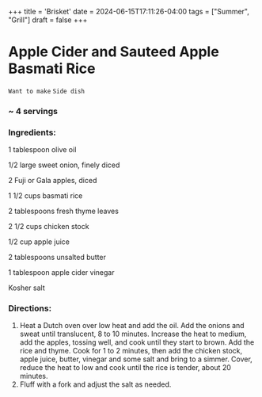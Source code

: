 +++
title = 'Brisket'
date = 2024-06-15T17:11:26-04:00
tags = ["Summer", "Grill"]
draft = false
+++
# Apple Cider and Sauteed Apple Basmati Rice

`Want to make` `Side dish`

### ~ 4 servings

### **Ingredients:**

1 tablespoon olive oil

1/2 large sweet onion, finely diced 

2 Fuji or Gala apples, diced 

1 1/2 cups basmati rice 

2 tablespoons fresh thyme leaves 

2 1/2 cups chicken stock 

1/2 cup apple juice 

2 tablespoons unsalted butter 

1 tablespoon apple cider vinegar 

Kosher salt 

### **Directions:**

1. Heat a Dutch oven over low heat and add the oil. Add the onions and sweat until translucent, 8 to 10 minutes. Increase the heat to medium, add the apples, tossing well, and cook until they start to brown. Add the rice and thyme. Cook for 1 to 2 minutes, then add the chicken stock, apple juice, butter, vinegar and some salt and bring to a simmer. Cover, reduce the heat to low and cook until the rice is tender, about 20 minutes.
2. Fluff with a fork and adjust the salt as needed.
